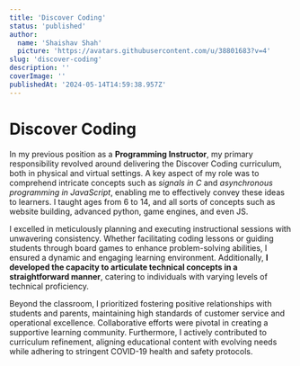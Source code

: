 ```yaml
---
title: 'Discover Coding'
status: 'published'
author:
  name: 'Shaishav Shah'
  picture: 'https://avatars.githubusercontent.com/u/38801683?v=4'
slug: 'discover-coding'
description: ''
coverImage: ''
publishedAt: '2024-05-14T14:59:38.957Z'
---
```


# Discover Coding

In my previous position as a **Programming Instructor**, my primary responsibility revolved around delivering the Discover Coding curriculum, both in physical and virtual settings. A key aspect of my role was to comprehend intricate concepts such as *signals in C* and *asynchronous programming in JavaScript*, enabling me to effectively convey these ideas to learners. I taught ages from 6 to 14, and all sorts of concepts such as website building, advanced python, game engines, and even JS.

I excelled in meticulously planning and executing instructional sessions with unwavering consistency. Whether facilitating coding lessons or guiding students through board games to enhance problem-solving abilities, I ensured a dynamic and engaging learning environment. Additionally, **I developed the capacity to articulate technical concepts in a straightforward manner**, catering to individuals with varying levels of technical proficiency.

Beyond the classroom, I prioritized fostering positive relationships with students and parents, maintaining high standards of customer service and operational excellence. Collaborative efforts were pivotal in creating a supportive learning community. Furthermore, I actively contributed to curriculum refinement, aligning educational content with evolving needs while adhering to stringent COVID-19 health and safety protocols.